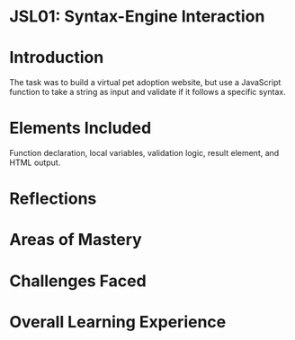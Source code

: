 # JSL01: Syntax-Engine Interaction
# Introduction
The task was to build a virtual pet adoption website, but use a JavaScript function to take a string as input and validate if it follows a specific syntax.

# Elements Included
Function declaration, local variables, validation logic, result element, and HTML output.

# Reflections
# Areas of Mastery

# Challenges Faced

# Overall Learning Experience